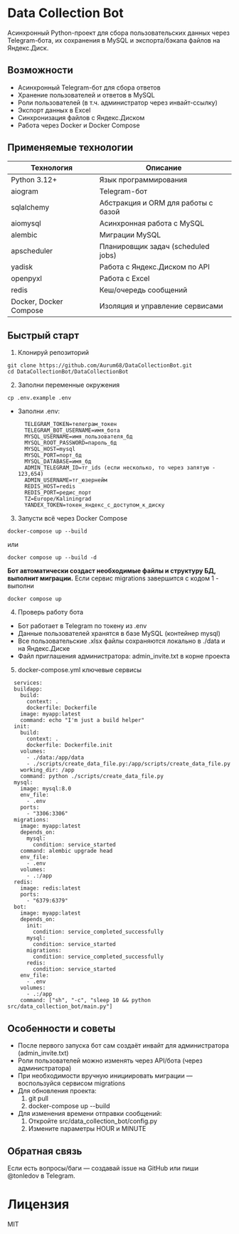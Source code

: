 # Data Collection Bot
Асинхронный Python-проект для сбора пользовательских данных через Telegram-бота, их сохранения в MySQL и экспорта/бэкапа файлов на Яндекс.Диск.

## Возможности
- Асинхронный Telegram-бот для сбора ответов
- Хранение пользователей и ответов в MySQL
- Роли пользователей (в т.ч. администратор через инвайт-ссылку)
- Экспорт данных в Excel
- Синхронизация файлов с Яндекс.Диском
- Работа через Docker и Docker Compose

## Применяемые технологии
|Технология|Описание|
|-|-|
|Python 3.12+|Язык программирования|
|aiogram|Telegram-бот|
|sqlalchemy|Абстракция и ORM для работы с базой|
|aiomysql|Асинхронная работа с MySQL|
|alembic|Миграции MySQL|
|apscheduler|Планировщик задач (scheduled jobs)|
|yadisk|Работа с Яндекс.Диском по API|
|openpyxl|Работа с Excel|
|redis|Кеш/очередь сообщений|
|Docker, Docker Compose|Изоляция и управление сервисами|

## Быстрый старт
1. Клонируй репозиторий
  ```
  git clone https://github.com/Aurum68/DataCollectionBot.git
  cd DataCollectionBot/DataCollectionBot
```
2. Заполни переменные окружения
  ```
  cp .env.example .env
  ```
  - Заполни .env:
    ```
      TELEGRAM_TOKEN=телеграм_токен
      TELEGRAM_BOT_USERNAME=имя_бота
      MYSQL_USERNAME=имя_пользователя_бд
      MYSQL_ROOT_PASSWORD=пароль_бд
      MYSQL_HOST=mysql
      MYSQL_PORT=порт_бд
      MYSQL_DATABASE=имя_бд
      ADMIN_TELEGRAM_ID=тг_ids (если несколько, то через запятую - 123,654)
      ADMIN_USERNAME=тг_юзернейм
      REDIS_HOST=redis
      REDIS_PORT=редис_порт
      TZ=Europe/Kaliningrad
      YANDEX_TOKEN=токен_яндекс_с_доступом_к_диску
    ```
3. Запусти всё через Docker Compose
  ```
  docker-compose up --build
  ```
  или
  ```
  docker compose up --build -d
  ```
  **Бот автоматически создаст необходимые файлы и структуру БД, выполнит миграции.**
  Если сервис migrations завершится с кодом 1 - выполни
  ```
  docker compose up
  ```
4. Проверь работу бота
  - Бот работает в Telegram по токену из .env
  - Данные пользователей хранятся в базе MySQL (контейнер mysql)
  - Все пользовательские .xlsx файлы сохраняются локально в ./data и на Яндекс.Диске
  - Файл приглашения администратора: admin_invite.txt в корне проекта
5. docker-compose.yml ключевые сервисы
```
  services:
  buildapp:
    build:
      context: .
      dockerfile: Dockerfile
    image: myapp:latest
    command: echo "I'm just a build helper"
  init:
    build:
      context: .
      dockerfile: Dockerfile.init
    volumes:
      - ./data:/app/data
      - ./scripts/create_data_file.py:/app/scripts/create_data_file.py
    working_dir: /app
    command: python ./scripts/create_data_file.py
  mysql:
    image: mysql:8.0
    env_file:
      - .env
    ports:
      - "3306:3306"
  migrations:
    image: myapp:latest
    depends_on:
      mysql:
        condition: service_started
    command: alembic upgrade head
    env_file:
      - .env
    volumes:
      - .:/app
  redis:
    image: redis:latest
    ports:
      - "6379:6379"
  bot:
    image: myapp:latest
    depends_on:
      init:
        condition: service_completed_successfully
      mysql:
        condition: service_started
      migrations:
        condition: service_completed_successfully
      redis:
        condition: service_started
    env_file:
      - .env
    volumes:
      - .:/app
    command: ["sh", "-c", "sleep 10 && python src/data_collection_bot/main.py"]
  ```
  
## Особенности и советы
- После первого запуска бот сам создаёт инвайт для администратора (admin_invite.txt)
- Роли пользователей можно изменять через API/бота (через администратора)
- При необходимости вручную инициировать миграции — воспользуйся сервисом migrations
- Для обновления проекта:
    1. git pull
    2. docker-compose up --build
- Для изменения времени отправки сообщений:
    1. Откройте src/data_collection_bot/config.py
    2. Измените параметры HOUR и MINUTE

## Обратная связь
Если есть вопросы/баги — создавай issue на GitHub или пиши @tonledov в Telegram.

# Лицензия
MIT
